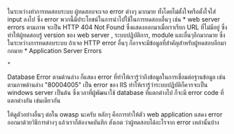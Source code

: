 ในระหว่างทำการทดสอบระบบ ผู้ทดสอบจะเจอ error ต่างๆ มากมาย ทั้งโดยไม่ตั้งใจหรือตั้งใจใส่ input ลงไป ซึ่ง error พวกนี้มีประโยชน์ในการนำไปใช้ในการทดสอบอื่นๆ เช่น
	* 
web server errors ตามภาพ จะเป็น HTTP 404 Not Found ซึ่งแสดงออกมาเมื่อเราเรียก URL ที่ไม่มีอยู่ ซึ่งทำให้ผู้ทดสอบรู้ version ของ web server , ระบบปฏิบัติการ, module และอื่นๆอีกมากมาย ซึ่งในระหว่างการทดสอบระบบ ถ้าเจอ HTTP error อื่นๆ ก็อาจจะมีข้อมูลที่สำคัญสำหรับผู้ทดสอบอีกมากกมาย
	* 
Application Server Errors




	* 
Database Error ตามด้านล่าง ก็แสดง error ที่ทำให้เรารู้ว่าถึงข้อมูลในการเชื่อมต่อฐานข้อมูล เช่นตามภาพด้านล่าง "80004005" เป็น error ของ IIS ทำให้เรารู้ว่าระบบปฏิบัติก็ควรจะเป็น windows server เป็นต้น ซึ่งเวลาที่ผู้พัฒนาใช้ database ที่แตกต่างไป ก็จะมี error code ที่แตกต่างกัน เช่นเดียวกัน





ให้ดูตัวอย่างอื่นๆ ต่อใน owasp นะครับ หลักๆ คือการทำให้ตัว web application แสดง error ออกมาด้วยวิธีการต่างๆ แล้วเราก็ต้องจดบันทึก สังเกต ว่าผู้ทดสอบได้อะไรจาก error เหล่านั้นบ้าง



